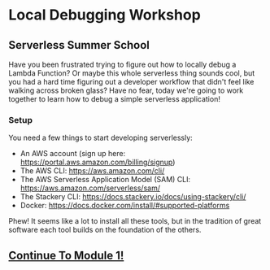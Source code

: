 # Local Debugging Workshop
## Serverless Summer School

Have you been frustrated trying to figure out how to locally debug a Lambda Function? Or maybe this whole serverless thing sounds cool, but you had a hard time figuring out a developer workflow that didn't feel like walking across broken glass? Have no fear, today we're going to work together to learn how to debug a simple serverless application!

### Setup
You need a few things to start developing serverlessly:

* An AWS account (sign up here: https://portal.aws.amazon.com/billing/signup)
* The AWS CLI: https://aws.amazon.com/cli/
* The AWS Serverless Application Model (SAM) CLI: https://aws.amazon.com/serverless/sam/
* The Stackery CLI: https://docs.stackery.io/docs/using-stackery/cli/
* Docker: https://docs.docker.com/install/#supported-platforms

Phew! It seems like a lot to install all these tools, but in the tradition of great software each tool builds on the foundation of the others.

## [Continue To Module 1!](./Module-1.md)